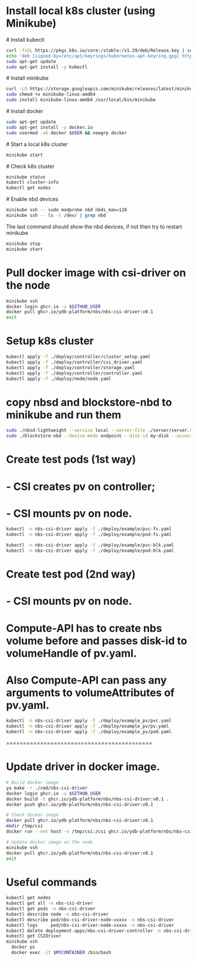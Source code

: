 # Install local k8s cluster (using Minikube)

\# Install kubectl

```bash
curl -fsSL https://pkgs.k8s.io/core:/stable:/v1.29/deb/Release.key | sudo gpg --dearmor -o /etc/apt/keyrings/kubernetes-apt-keyring.gpg
echo 'deb [signed-by=/etc/apt/keyrings/kubernetes-apt-keyring.gpg] https://pkgs.k8s.io/core:/stable:/v1.29/deb/ /' | sudo tee /etc/apt/sources.list.d/kubernetes.list
sudo apt-get update
sudo apt-get install -y kubectl
```

\# Install minikube

```bash
curl -LO https://storage.googleapis.com/minikube/releases/latest/minikube-linux-amd64
sudo chmod +x minikube-linux-amd64
sudo install minikube-linux-amd64 /usr/local/bin/minikube
```

\# Install docker

```bash
sudo apt-get update
sudo apt-get install -y docker.io
sudo usermod -aG docker $USER && newgrp docker
```

\# Start a local k8s cluster

```bash
minikube start
```

\# Check k8s cluster

```bash
minikube status
kubectl cluster-info
kubectl get nodes
```

\# Enable nbd devices
```bash
minikube ssh -- sudo modprobe nbd nbds_max=128
minikube ssh -- ls -l /dev/ | grep nbd
```
The last command should show the nbd devices, if not then try to restart minikube
```bash
minikube stop
minikube start
```

# Pull docker image with csi-driver on the node

```bash
minikube ssh
docker login ghcr.io -u $GITHUB_USER
docker pull ghcr.io/ydb-platform/nbs/nbs-csi-driver:v0.1
exit
```

# Setup k8s cluster

```bash
kubectl apply -f ./deploy/controller/cluster_setup.yaml
kubectl apply -f ./deploy/controller/csi_driver.yaml
kubectl apply -f ./deploy/controller/storage.yaml
kubectl apply -f ./deploy/controller/controller.yaml
kubectl apply -f ./deploy/node/node.yaml
```

# copy nbsd and blockstore-nbd to minikube and run them
```bash
sudo ./nbsd-lightweight --service local --server-file ./server/server.txt --verbose
sudo ./blockstore-nbd --device-mode endpoint --disk-id my-disk --access-mode rw --mount-mode local --connect-device /dev/nbd0 --listen-path /tmp/nbd.sock
```

# Create test pods (1st way)
# - CSI creates pv on controller;
# - CSI mounts pv on node.

```bash
kubectl -n nbs-csi-driver apply -f ./deploy/example/pvc-fs.yaml
kubectl -n nbs-csi-driver apply -f ./deploy/example/pod-fs.yaml

kubectl -n nbs-csi-driver apply -f ./deploy/example/pvc-blk.yaml
kubectl -n nbs-csi-driver apply -f ./deploy/example/pod-blk.yaml
```

# Create test pod (2nd way)
# - CSI mounts pv on node.
#
# Compute-API has to create nbs volume before and passes disk-id to volumeHandle of pv.yaml.
# Also Compute-API can pass any arguments to volumeAttributes of pv.yaml.

```bash
kubectl -n nbs-csi-driver apply -f ./deploy/example_pv/pvc.yaml
kubectl -n nbs-csi-driver apply -f ./deploy/example_pv/pv.yaml
kubectl -n nbs-csi-driver apply -f ./deploy/example_pv/pod.yaml
```

===========================================

# Update driver in docker image.

```bash
# Build docker image
ya make -r ./cmd/nbs-csi-driver
docker login ghcr.io -u $GITHUB_USER
docker build -t ghcr.io/ydb-platform/nbs/nbs-csi-driver:v0.1 .
docker push ghcr.io/ydb-platform/nbs/nbs-csi-driver:v0.1

# Check docker image
docker pull ghcr.io/ydb-platform/nbs/nbs-csi-driver:v0.1
mkdir /tmp/csi
docker run --net host -v /tmp/csi:/csi ghcr.io/ydb-platform/nbs/nbs-csi-driver:v0.1

# Update docker image on the node
minikube ssh
docker pull ghcr.io/ydb-platform/nbs/nbs-csi-driver:v0.1
exit
```

# Useful commands

```bash
kubectl get nodes
kubectl get all -n nbs-csi-driver
kubectl get pods -n nbs-csi-driver
kubectl describe node -n nbs-csi-driver
kubectl describe pod/nbs-csi-driver-node-xxxxx -n nbs-csi-driver
kubectl logs     pod/nbs-csi-driver-node-xxxxx -n nbs-csi-driver
kubectl delete deployment.apps/nbs-csi-driver-controller -n nbs-csi-driver
kubectl get CSIDriver
minikube ssh
  docker ps
  docker exec -it $MYCONTAINER /bin/bash
```
